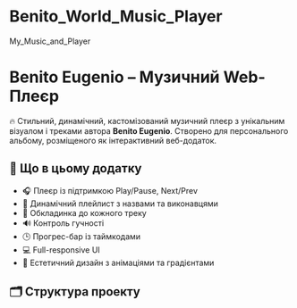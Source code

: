 # Benito_World_Music_Player
My_Music_and_Player
# Benito Eugenio – Музичний Web-Плеєр

🔥 Стильний, динамічний, кастомізований музичний плеєр з унікальним візуалом і треками автора **Benito Eugenio**. Створено для персонального альбому, розміщеного як інтерактивний веб-додаток.

## 🚀 Що в цьому додатку

- 🎧 Плеєр із підтримкою Play/Pause, Next/Prev
- 📃 Динамічний плейлист з назвами та виконавцями
- 🎨 Обкладинка до кожного треку
- 🔊 Контроль гучності
- 🕒 Прогрес-бар із таймкодами
- 💻 Full-responsive UI
- 🌌 Естетичний дизайн з анімаціями та градієнтами

## 🗂 Структура проекту

